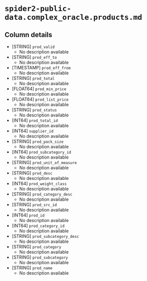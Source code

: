 # `spider2-public-data.complex_oracle.products.md`

## Column details

* [STRING]    `prod_valid`
  - No description available
* [STRING]    `prod_eff_to`
  - No description available
* [TIMESTAMP]    `prod_eff_from`
  - No description available
* [STRING]    `prod_total`
  - No description available
* [FLOAT64]    `prod_min_price`
  - No description available
* [FLOAT64]    `prod_list_price`
  - No description available
* [STRING]    `prod_status`
  - No description available
* [INT64]    `prod_total_id`
  - No description available
* [INT64]    `supplier_id`
  - No description available
* [STRING]    `prod_pack_size`
  - No description available
* [INT64]    `prod_subcategory_id`
  - No description available
* [STRING]    `prod_unit_of_measure`
  - No description available
* [STRING]    `prod_desc`
  - No description available
* [INT64]    `prod_weight_class`
  - No description available
* [STRING]    `prod_category_desc`
  - No description available
* [STRING]    `prod_src_id`
  - No description available
* [INT64]    `prod_id`
  - No description available
* [INT64]    `prod_category_id`
  - No description available
* [STRING]    `prod_subcategory_desc`
  - No description available
* [STRING]    `prod_category`
  - No description available
* [STRING]    `prod_subcategory`
  - No description available
* [STRING]    `prod_name`
  - No description available

